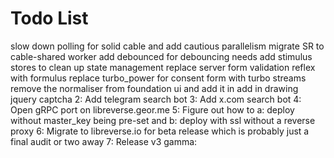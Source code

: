 # Todo List

slow down polling for solid cable and add cautious parallelism
migrate SR to cable-shared worker
add debounced for debouncing needs
add stimulus stores to clean up state management
replace server form validation reflex with formulus
replace turbo_power for consent form with turbo streams
remove the normaliser from foundation ui and add it in
add in drawing jquery captcha
2: Add telegram search bot
3: Add x.com search bot
4: Open gRPC port on libreverse.geor.me
5: Figure out how to a: deploy without master_key being pre-set and b: deploy with ssl without a reverse proxy
6: Migrate to libreverse.io for beta release which is probably just a final audit or two away
7: Release v3 gamma:
